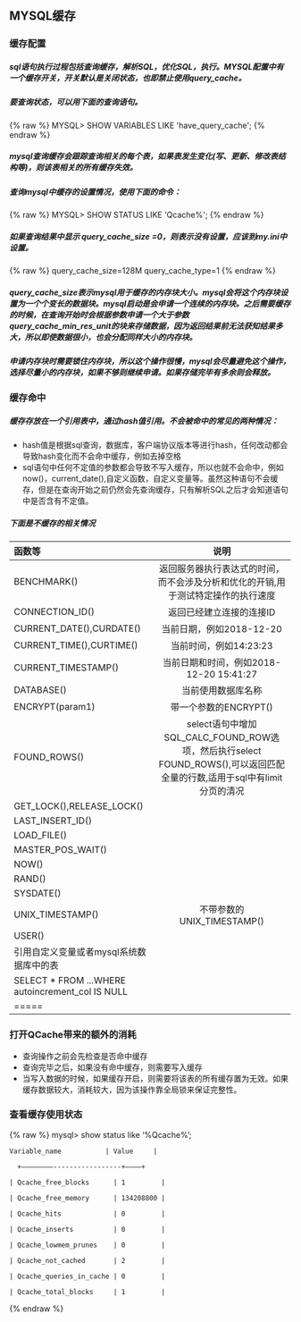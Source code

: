 ## MYSQL缓存 ##

### 缓存配置 ###

##### sql语句执行过程包括查询缓存，解析SQL，优化SQL，执行。MYSQL配置中有一个缓存开关，开关默认是关闭状态，也即禁止使用query_cache。 
##### 要查询状态，可以用下面的查询语句。 #####

  {% raw %}
    MYSQL> SHOW VARIABLES LIKE 'have_query_cache';
  {% endraw %}

##### mysql查询缓存会跟踪查询相关的每个表，如果表发生变化(写、更新、修改表结构等)，则该表相关的所有缓存失效。 

##### 查询mysql中缓存的设置情况，使用下面的命令： #####

  {% raw %}
    MYSQL> SHOW STATUS LIKE 'Qcache%';
  {% endraw %}

##### 如果查询结果中显示 query_cache_size =0，则表示没有设置，应该到my.ini中设置。 #####

  {% raw %}
    query_cache_size=128M 
    query_cache_type=1 
  {% endraw %}

##### query_cache_size表示mysql用于缓存的内存块大小。mysql会将这个内存块设置为一个个变长的数据块。mysql启动是会申请一个连续的内存块。之后需要缓存的时候，在查询开始时会根据参数申请一个大于参数query_cache_min_res_unit的块来存储数据，因为返回结果前无法获知结果多大，所以即使数据很小，也会分配同样大小的内存块。 

##### 申请内存块时需要锁住内存块，所以这个操作很慢，mysql会尽量避免这个操作，选择尽量小的内存块，如果不够则继续申请。如果存储完毕有多余则会释放。 

### 缓存命中 

##### 缓存存放在一个引用表中，通过hash值引用。不会被命中的常见的两种情况：
* hash值是根据sql查询，数据库，客户端协议版本等进行hash，任何改动都会导致hash变化而不会命中缓存，例如去掉空格
* sql语句中任何不定值的参数都会导致不写入缓存，所以也就不会命中，例如now()，current_date(),自定义函数，自定义变量等。虽然这种语句不会缓存，但是在查询开始之前仍然会先查询缓存，只有解析SQL之后才会知道语句中是否含有不定值。

##### 下面是不缓存的相关情况 #####

| 函数等 | 说明 |
|:--------|:-------:|
| BENCHMARK()   | 返回服务器执行表达式的时间，而不会涉及分析和优化的开销,用于测试特定操作的执行速度   |
| CONNECTION_ID()   | 返回已经建立连接的连接ID   |
| CURRENT_DATE(),CURDATE()   | 当前日期，例如2018-12-20   |
| CURRENT_TIME(),CURTIME()   | 当前时间，例如14:23:23   |
| CURRENT_TIMESTAMP() | 当前日期和时间，例如2018-12-20 15:41:27 |
| DATABASE() | 当前使用数据库名称 |
| ENCRYPT(param1) |带一个参数的ENCRYPT()|
| FOUND_ROWS() | select语句中增加SQL_CALC_FOUND_ROW选项，然后执行select FOUND_ROWS(),可以返回匹配全量的行数,适用于sql中有limit分页的清况 |
| GET_LOCK(),RELEASE_LOCK() | |
| LAST_INSERT_ID() | |
| LOAD_FILE() | |
| MASTER_POS_WAIT() | |
| NOW() | |
| RAND() | |
| SYSDATE() | |
| UNIX_TIMESTAMP() | 不带参数的UNIX_TIMESTAMP() |
| USER() | |
| 引用自定义变量或者mysql系统数据库中的表|
| SELECT * FROM ...WHERE autoincrement_col IS NULL | |
|=====

### 打开QCache带来的额外的消耗 ###

* 查询操作之前会先检查是否命中缓存
* 查询完毕之后，如果没有命中缓存，则需要写入缓存
* 当写入数据的时候，如果缓存开启，则需要将该表的所有缓存置为无效。如果缓存数据较大，消耗较大，因为该操作靠全局锁来保证完整性。

### 查看缓存使用状态 ###

  {% raw %}
    mysql> show status like ‘%Qcache%’; 

    Variable_name           | Value     | 
   
      +————————-----------------+———–+ 
 
    | Qcache_free_blocks      | 1         | 
 
    | Qcache_free_memory      | 134208800 | 
 
    | Qcache_hits             | 0         | 
 
    | Qcache_inserts          | 0         | 
 
    | Qcache_lowmem_prunes    | 0         | 
 
    | Qcache_not_cached       | 2         | 
 
    | Qcache_queries_in_cache | 0         | 
 
    | Qcache_total_blocks     | 1         | 

  {% endraw %}














